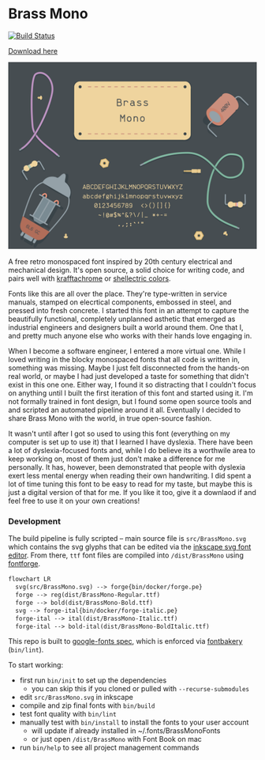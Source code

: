 # Brass Mono

[![Build Status](https://travis-ci.org/fonsecapeter/brass_mono.svg?branch=master)](https://travis-ci.org/fonsecapeter/brass_mono.svg)

[Download here](https://github.com/fonsecapeter/brass_mono/releases/latest/)

![brass_mono](/documentation/sample.png 'sample.png')

A free retro monospaced font inspired by 20th century electrical and mechanical design. It's open source, a solid choice for writing code, and pairs well with [krafftachrome](https://github.com/fonsecapeter/krafftachrome_visual_studio_code) or [shellectric colors](https://github.com/fonsecapeter/shellectric-color-scheme).

Fonts like this are all over the place. They're type-written in service manuals, stamped on elecrtical components, embossed in steel, and pressed into fresh concrete. I started this font in an attempt to capture the beautifully functional, completely unplanned asthetic that emerged as industrial engineers and designers built a world around them. One that I, and pretty much anyone else who works with their hands love engaging in.

When I become a software engineer, I entered a more virtual one. While I loved writing in the blocky monospaced fonts that all code is written in, something was missing. Maybe I just felt disconnected from the hands-on real world, or maybe I had just developed a taste for something that didn't exist in this one one. Either way, I found it so distracting that I couldn't focus on anything until I built the first iteration of this font and started using it. I'm not formally trained in font design, but I found some open source tools and and scripted an automated pipeline around it all. Eventually I decided to share Brass Mono with the world, in true open-source fashion.

It wasn't until after I got so used to using this font (everything on my computer is set up to use it) that I learned I have dyslexia. There have been a lot of dyslexia-focused fonts and, while I do believe its a worthwile area to keep working on, most of them just don't make a difference for me personally. It has, however, been demonstrated that people with dyslexia exert less mental energy when reading their own handwriting. I did spent a lot of time tuning this font to be easy to read for my taste, but maybe this is just a digital version of that for me. If you like it too, give it a downlaod if and feel free to use it on your own creations!

### Development

The build pipeline is fully scripted – main source file is `src/BrassMono.svg` which contains the svg glyphs that can be edited via the [inkscape svg font editor](https://inkscape-manuals.readthedocs.io/en/latest/creating-custom-fonts.html). From there, `ttf` font files are compiled into `/dist/BrassMono` using [fontforge](https://fontforge.org/docs/scripting/scripting.html).

```mermaid
flowchart LR
  svg(src/BrassMono.svg) --> forge{bin/docker/forge.pe}
  forge --> reg(dist/BrassMono-Regular.ttf)
  forge --> bold(dist/BrassMono-Bold.ttf)
  svg --> forge-ital{bin/docker/forge-italic.pe}
  forge-ital --> ital(dist/BrassMono-Italic.ttf)
  forge-ital --> bold-ital(dist/BrassMono-BoldItalic.ttf)
```

This repo is built to [google-fonts spec](https://googlefonts.github.io/gf-guide/), which is enforced via [fontbakery](https://github.com/fonttools/fontbakery) (`bin/lint`).

To start working:
- first run `bin/init` to set up the dependencies
  - you can skip this if you cloned or pulled with `--recurse-submodules`
- edit `src/BrassMono.svg` in inkscape
- compile and zip final fonts with `bin/build`
- test font quality with `bin/lint`
- manually test with `bin/install` to install the fonts to your user account
  - will update if already installed in ~/.fonts/BrassMonoFonts
  - or just open `/dist/BrassMono` with Font Book on mac
- run `bin/help` to see all project management commands

